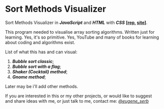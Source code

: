 # Sort Methods Visualizer
Sort Methods Visualizer in ***JavaScript*** and ***HTML*** with ***CSS*** **[[rep](https://github.com/eugene-serb/sm-visualizer), [site](https://eugene-serb.github.io/sm-visualizer/)]**.

This program needed to visualise array sorting algorithms. Written just for learning. Yes, it's so primitive. Yes, YouTube and many of books for learning about coding and algorithms exist.

List of what this has and can visual:
1. ***Bubble sort classic***;
2. ***Bubble sort with a flag***;
3. ***Shaker (Cocktail) method***;
4. ***Gnome method***;

Later may be i'll add other methods.

If you are interested in this or my other projects, or would like to suggest and share ideas with me, or just talk to me, contact me: *[@eugene_serb](https://t.me/eugene_serb)*

